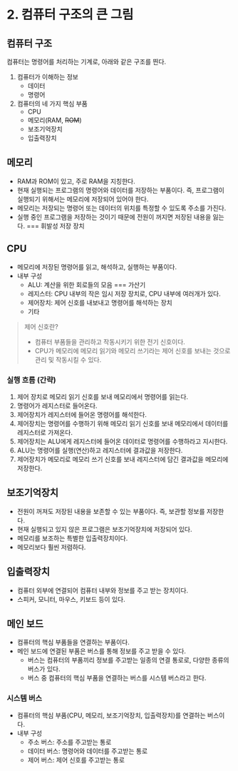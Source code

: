# 2. 컴퓨터 구조의 큰 그림

## 컴퓨터 구조

컴퓨터는 명령어를 처리하는 기계로, 아래와 같은 구조를 띈다.

1. 컴퓨터가 이해하는 정보
   - 데이터
   - 명령어
2. 컴퓨터의 네 가지 핵심 부품
   - CPU
   - 메모리(RAM, ~~ROM~~)
   - 보조기억장치
   - 입출력장치

## 메모리

- RAM과 ROM이 있고, 주로 RAM을 지칭한다.
- 현재 실행되는 프로그램의 명령어와 데이터를 저장하는 부품이다. 즉, 프로그램이 실행되기 위해서는 메모리에 저장되어 있어야 한다.
- 메모리는 저장되는 명령어 또는 데이터의 위치를 특정할 수 있도록 주소를 가진다.
- 실행 중인 프로그램을 저장하는 것이기 때문에 전원이 꺼지면 저장된 내용을 잃는다. === 휘발성 저장 장치

## CPU

- 메모리에 저장된 명령어를 읽고, 해석하고, 실행하는 부품이다.
- 내부 구성
  - ALU: 계산을 위한 회로들의 모음 === 가산기
  - 레지스터: CPU 내부의 작은 임시 저장 장치로, CPU 내부에 여러개가 있다.
  - 제어장치: 제어 신호를 내보내고 명령어를 해석하는 장치
  - 기타

> 제어 신호란?
>
> - 컴퓨터 부품들을 관리하고 작동시키기 위한 전기 신호이다.
> - CPU가 메모리에 메모리 읽기와 메모리 쓰기라는 제어 신호를 보내는 것으로 관리 및 작동시킬 수 있다.

### 실행 흐름 (간략)

1.  제어 장치로 메모리 읽기 신호를 보내 메모리에서 명령어를 읽는다.
2.  명령어가 레지스터로 들어온다.
3.  제어장치가 레지스터에 들어온 명령어를 해석한다.
4.  제어장치는 명령어를 수행하기 위해 메모리 읽기 신호를 보내 메모리에서 데이터를 레지스터로 가져온다.
5.  제어장치는 ALU에게 레지스터에 들어온 데이터로 명령어를 수행하라고 지시한다.
6.  ALU는 명령어를 실행(연산)하고 레지스터에 결과값을 저장한다.
7.  제어장치가 메모리로 메모리 쓰기 신호를 보내 레지스터에 담긴 결과값을 메모리에 저장한다.

## 보조기억장치

- 전원이 꺼져도 저장된 내용을 보존할 수 있는 부품이다. 즉, 보관할 정보를 저장한다.
- 현재 실행되고 있지 않은 프로그램은 보조기억장치에 저장되어 있다.
- 메모리를 보조하는 특별한 입출력장치이다.
- 메모리보다 훨씬 저렴하다.

## 입출력장치

- 컴퓨터 외부에 연결되어 컴퓨터 내부와 정보를 주고 받는 장치이다.
- 스피커, 모니터, 마우스, 키보드 등이 있다.

## 메인 보드

- 컴퓨터의 핵심 부품들을 연결하는 부품이다.
- 메인 보드에 연결된 부품은 버스를 통해 정보를 주고 받을 수 있다.
  - 버스는 컴퓨터의 부품끼리 정보를 주고받는 일종의 연결 통로로, 다양한 종류의 버스가 있다.
  - 버스 중 컴퓨터의 핵심 부품을 연결하는 버스를 시스템 버스라고 한다.

### 시스템 버스

- 컴퓨터의 핵심 부품(CPU, 메모리, 보조기억장치, 입출력장치)를 연결하는 버스이다.
- 내부 구성
  - 주소 버스: 주소를 주고받는 통로
  - 데이터 버스: 명령어와 데이터를 주고받는 통로
  - 제어 버스: 제어 신호를 주고받는 통로
